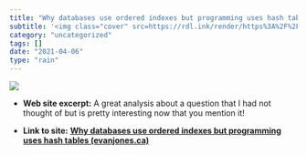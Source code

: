 ```yaml
---
title: "Why databases use ordered indexes but programming uses hash tables (evanjones.ca)"
subtitle: '<img class="cover" src=https://rdl.ink/render/https%3A%2F%2Fwww.evanjones.ca%2Fordered-vs-unordered-...'
category: "uncategorized"
tags: []
date: "2021-04-06"
type: "rain"
---
```

<img class="cover" src=https://rdl.ink/render/https%3A%2F%2Fwww.evanjones.ca%2Fordered-vs-unordered-indexes.html>



* **Web site excerpt:** A great analysis about a question that I had not thought of but is pretty interesting now that you mention it!

* **Link to site:** **[Why databases use ordered indexes but programming uses hash tables (evanjones.ca)](https://www.evanjones.ca/ordered-vs-unordered-indexes.html)**